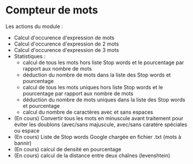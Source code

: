Compteur de mots
===============

Les actions du module :
 - Calcul d'occurence d'expression de mots
 - Calcul d'occurence d'expression de 2 mots
 - Calcul d'occurence d'expression de 3 mots
 - Statistiques :
    - calcul de tous les mots hors liste Stop words et le pourcentage par rapport aux nombre de mots
    - déduction du nombre de mots dans la liste des Stop words et pourcentage
    - calcul de tous les mots uniques hors liste Stop words et le pourcentage par rapport aux nombre de mots
    - déduction du nombre de mots uniques dans la liste des Stop words et pourcentage
    - calcul du nombre de caractères avec et sans espaces
 - (En cours) Convertir tous les mots en minuscule avant traitement pour éviter les doublons (avec/sans majuscule, avec/sans caratère spéciales ou espace
 - (En cours) Liste de Stop words Google chargée en fichier .txt (mots à bannir)
 - (En cours) calcul de densité en pourcentage
 - (En cours) calcul de la distance entre deux chaînes (levenshtein)